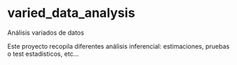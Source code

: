 # varied_data_analysis
Análisis variados de datos

Este proyecto recopila diferentes análisis inferencial: estimaciones, pruebas o test estadisticos, etc...
